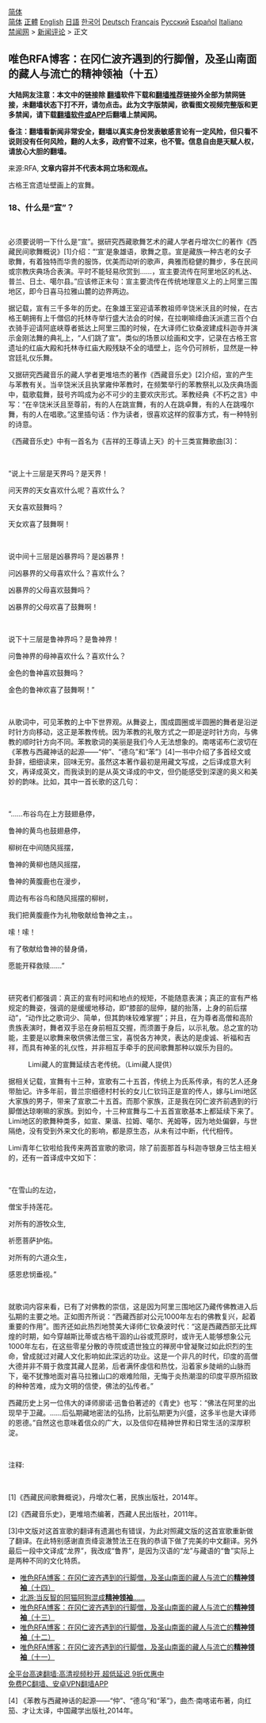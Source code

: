  <!-- 面包屑导航 --> <div class="breadcrumb"><!-- GTranslate: https://gtranslate.io/ -->  <div class="switcher notranslate">  <div class="selected">  <a href="#" onclick="return false;"> 简体</a>  </div>  <div class="option">  <a href="https://www.bannedbook.org" onclick="doGTranslate('zh-CN|zh-CN');jQuery('div.switcher div.selected a').html(jQuery(this).html());return false;" title="简体中文" class="nturl selected"> 简体</a>  <a href="https://www.bannedbook.org/zh-tw/" onclick="doGTranslate('zh-CN|zh-TW');jQuery('div.switcher div.selected a').html(jQuery(this).html());return false;" title="繁體中文" class="nturl"> 正體</a>  <a href="https://www.bannedbook.org/en/" onclick="doGTranslate('zh-CN|en');jQuery('div.switcher div.selected a').html(jQuery(this).html());return false;" title="English" class="nturl"> English</a>  <a href="https://www.bannedbook.org/ja/" onclick="doGTranslate('zh-CN|ja');jQuery('div.switcher div.selected a').html(jQuery(this).html());return false;" title="日本語" class="nturl"> 日語</a>  <a href="https://www.bannedbook.org/ko/" onclick="doGTranslate('zh-CN|ko');jQuery('div.switcher div.selected a').html(jQuery(this).html());return false;" title="한국어" class="nturl"> 한국어</a>  <a href="https://www.bannedbook.org/de/" onclick="doGTranslate('zh-CN|de');jQuery('div.switcher div.selected a').html(jQuery(this).html());return false;" title="Deutsch" class="nturl"> Deutsch</a>  <a href="https://www.bannedbook.org/fr/" onclick="doGTranslate('zh-CN|fr');jQuery('div.switcher div.selected a').html(jQuery(this).html());return false;" title="Français" class="nturl"> Français</a>  <a href="https://www.bannedbook.org/ru/" onclick="doGTranslate('zh-CN|ru');jQuery('div.switcher div.selected a').html(jQuery(this).html());return false;" title="Русский" class="nturl"> Русский</a>  <a href="https://www.bannedbook.org/es/" onclick="doGTranslate('zh-CN|es');jQuery('div.switcher div.selected a').html(jQuery(this).html());return false;" title="Español" class="nturl"> Español</a>  <a href="https://www.bannedbook.org/it/" onclick="doGTranslate('zh-CN|it');jQuery('div.switcher div.selected a').html(jQuery(this).html());return false;" title="Italiano" class="nturl"> Italiano</a>  </div>  </div>      <div class='breadcrumb-sub'><!-- Breadcrumb NavXT 6.3.0 --> <a href="https://www.bannedbook.org/" class="home">禁闻网</a> &gt; <a href="https://www.bannedbook.org/bnews/comments/" class="category">新闻评论</a> &gt; 正文</div></div><h2>唯色RFA博客：在冈仁波齐遇到的行脚僧，及圣山南面的藏人与流亡的精神领袖（十五）</h2> <p class="notice"><b>大陆网友注意：本文中的链接除 <a href="https://github.com/bannedbook/fanqiang" >翻墙</a>软件下载和<a href="https://github.com/killgcd/justmysocks/blob/master/README.md">翻墙推荐</a>链接外全部为禁网链接，未翻墙状态下打不开，请勿点击。此为文字版禁闻，欲看图文视频完整版和更多禁闻，请下载<a href="https://github.com/bannedbook/fanqiang">翻墙软件或APP</a>后翻墙上禁闻网。</p><p>备注：翻墙看新闻非常安全，翻墙以真实身份发表敏感言论有一定风险，但只看不说则没有任何风险，翻的人太多，政府管不过来，也不管。信息自由是天赋人权，请放心大胆的翻墙。</b></p>  <div class="entry"> <p>来源:RFA, <strong>文章内容并不代表本网立场和观点。</strong></p> <p>&#21476;&#26684;&#29579;&#23467;&#36951;&#22336;&#22721;&#30011;&#19978;&#30340;&#23459;&#33310;&#12290;             </p> <h3>18&#12289;&#20160;&#20040;&#26159;&#8220;&#23459;&#8221;&#65311; </h3> <p>&#160;</p> <p>&#24517;&#39035;&#35201;&#35828;&#26126;&#19968;&#19979;&#20160;&#20040;&#26159;&#8220;&#23459;&#8221;&#12290;&#25454;&#30740;&#31350;&#35199;&#34255;&#27468;&#33310;&#33402;&#26415;&#30340;&#34255;&#20154;&#23398;&#32773;&#20025;&#22686;&#27425;&#20161;&#30340;&#33879;&#20316;&#12298;&#35199;&#34255;&#27665;&#38388;&#27468;&#33310;&#27010;&#35828;&#12299;[1]&#20171;&#32461;&#65306;&#8220;&#8216;&#23459;&#8217;&#26159;&#35937;&#38596;&#35821;&#65292;&#27468;&#33310;&#20043;&#24847;&#12290;&#23459;&#26159;&#34255;&#26063;&#19968;&#31181;&#21476;&#32769;&#30340;&#22899;&#23376;&#27468;&#33310;&#65292;&#26377;&#30528;&#29420;&#29305;&#32780;&#21326;&#36149;&#30340;&#26381;&#39280;&#65292;&#20248;&#32654;&#32780;&#21160;&#21548;&#30340;&#27468;&#22768;&#65292;&#20856;&#38597;&#32780;&#31283;&#20581;&#30340;&#33310;&#27493;&#65292;&#22810;&#22312;&#27665;&#38388;&#25110;&#23447;&#25945;&#24198;&#20856;&#22330;&#21512;&#34920;&#28436;&#12290;&#24179;&#26102;&#19981;&#33021;&#36731;&#26131;&#27427;&#36175;&#21040;&#8230;&#8230;&#65292;&#23459;&#20027;&#35201;&#27969;&#20256;&#22312;&#38463;&#37324;&#22320;&#21306;&#30340;&#26413;&#36798;&#12289;&#26222;&#20848;&#12289;&#26085;&#22303;&#12289;&#22134;&#23572;&#21439;&#12290;&#8221;&#24212;&#35813;&#20462;&#27491;&#26411;&#21477;&#65306;&#23459;&#20027;&#35201;&#27969;&#20256;&#22312;&#20256;&#32479;&#22320;&#29702;&#24847;&#20041;&#19978;&#30340;&#19978;&#38463;&#37324;&#19977;&#22260;&#22320;&#21306;&#65292;&#21363;&#20170;&#26085;&#21916;&#39532;&#25289;&#38597;&#23665;&#40595;&#30340;&#36793;&#30028;&#20004;&#36793;&#12290;</p> <p>&#25454;&#35760;&#36733;&#65292;&#23459;&#26377;&#19977;&#21315;&#22810;&#24180;&#30340;&#21382;&#21490;&#12290;&#22312;&#35937;&#38596;&#29579;&#23460;&#36814;&#35831;&#33519;&#25945;&#31062;&#24072;&#36763;&#39286;&#31859;&#27779;&#19988;&#30340;&#26102;&#20505;&#65292;&#22312;&#21476;&#26684;&#29579;&#26397;&#25317;&#26377;&#19978;&#21315;&#20711;&#20387;&#30340;&#25176;&#26519;&#23546;&#20030;&#34892;&#30427;&#22823;&#27861;&#20250;&#30340;&#26102;&#20505;&#65292;&#22312;&#25289;&#21895;&#22043;&#32475;&#26354;&#27779;&#27966;&#36963;&#19977;&#30334;&#20010;&#30333;&#34915;&#39569;&#25163;&#36814;&#35831;&#38463;&#24213;&#23777;&#23562;&#32773;&#25269;&#36798;&#19978;&#38463;&#37324;&#19977;&#22260;&#30340;&#26102;&#20505;&#65292;&#22312;&#22823;&#35793;&#24072;&#20161;&#38054;&#26705;&#27874;&#24314;&#25104;&#31185;&#36838;&#23546;&#24182;&#28436;&#31034;&#37329;&#21018;&#27861;&#33310;&#30340;&#20856;&#31036;&#19978;&#65292;&#8220;&#20154;&#20204;&#36339;&#20102;&#23459;&#8221;&#12290;&#31867;&#20284;&#30340;&#22330;&#26223;&#20197;&#32472;&#30011;&#21644;&#25991;&#23383;&#65292;&#35760;&#24405;&#22312;&#21476;&#26684;&#29579;&#23467;&#36951;&#22336;&#30340;&#32418;&#24217;&#22823;&#27583;&#21644;&#25176;&#26519;&#23546;&#32418;&#24217;&#22823;&#27583;&#27531;&#32570;&#19981;&#20840;&#30340;&#22681;&#22721;&#19978;&#65292;&#36804;&#20170;&#20173;&#21487;&#36776;&#26512;&#65292;&#26174;&#28982;&#26159;&#19968;&#31181;&#23467;&#24311;&#31036;&#20202;&#20048;&#33310;&#12290;</p> <p>&#21448;&#25454;&#30740;&#31350;&#35199;&#34255;&#38899;&#20048;&#30340;&#34255;&#20154;&#23398;&#32773;&#26356;&#22534;&#22521;&#26480;&#30340;&#33879;&#20316;&#12298;&#35199;&#34255;&#38899;&#20048;&#21490;&#12299;[2]&#20171;&#32461;&#65292;&#23459;&#30340;&#20135;&#29983;&#19982;&#33519;&#25945;&#26377;&#20851;&#12290;&#24403;&#36763;&#39286;&#31859;&#27779;&#19988;&#25191;&#25484;&#38605;&#20210;&#33519;&#25945;&#26102;&#65292;&#22312;&#39057;&#32321;&#20030;&#34892;&#30340;&#33519;&#25945;&#31085;&#31036;&#20197;&#21450;&#24198;&#20856;&#22330;&#38754;&#20013;&#65292;&#36733;&#27468;&#36733;&#33310;&#65292;&#40723;&#21495;&#40784;&#40483;&#25104;&#20026;&#24517;&#19981;&#21487;&#23569;&#30340;&#20027;&#35201;&#27426;&#24198;&#24418;&#24335;&#12290;&#33519;&#25945;&#32463;&#20856;&#12298;&#19981;&#26429;&#20043;&#35328;&#12299;&#20013;&#20889;&#65306;&#8220;&#22312;&#36763;&#39286;&#31859;&#27779;&#19988;&#33267;&#23562;&#21069;&#65292;&#26377;&#30340;&#20154;&#22312;&#36339;&#23459;&#33310;&#65292;&#26377;&#30340;&#20154;&#22312;&#36339;&#21331;&#33310;&#65292;&#26377;&#30340;&#20154;&#22312;&#36339;&#22030;&#23572;&#33310;&#65292;&#26377;&#30340;&#20154;&#22312;&#21809;&#27468;&#12290;&#8221;&#36825;&#37324;&#25554;&#21477;&#35805;&#65306;&#20316;&#20026;&#35835;&#32773;&#65292;&#24456;&#21916;&#27426;&#36825;&#26679;&#30340;&#21465;&#20107;&#26041;&#24335;&#65292;&#26377;&#19968;&#31181;&#29305;&#21035;&#30340;&#35799;&#24847;&#12290;</p> <p>&#12298;&#35199;&#34255;&#38899;&#20048;&#21490;&#12299;&#20013;&#26377;&#19968;&#39318;&#21517;&#20026;&#12298;&#21513;&#31077;&#30340;&#29579;&#23562;&#35831;&#19978;&#22825;&#12299;&#30340;&#21313;&#19977;&#31867;&#23459;&#33310;&#27468;&#26354;[3]&#65306;</p> <p>&#160;</p> <p>&#8220;&#35828;&#19978;&#21313;&#19977;&#23618;&#26159;&#22825;&#30028;&#21527;&#65311;&#26159;&#22825;&#30028;&#65281;</p> <p>&#38382;&#22825;&#30028;&#30340;&#22825;&#22899;&#21916;&#27426;&#20160;&#20040;&#21602;&#65311;&#21916;&#27426;&#20160;&#20040;&#65311;</p> <p>&#22825;&#22899;&#21916;&#27426;&#40723;&#33310;&#21527;&#65311;</p> <p>&#22825;&#22899;&#27426;&#21916;&#20102;&#40723;&#33310;&#21834;&#65281;</p> <p>&#160;</p> <p>&#35828;&#20013;&#38388;&#21313;&#19977;&#23618;&#26159;&#20982;&#26292;&#30028;&#21527;&#65311;&#26159;&#20982;&#26292;&#30028;&#65281;</p>  <p>&#38382;&#20982;&#26292;&#30028;&#30340;&#29238;&#27597;&#21916;&#27426;&#20160;&#20040;&#65311;&#21916;&#27426;&#20160;&#20040;&#65311;</p> <p>&#20982;&#26292;&#30028;&#30340;&#29238;&#27597;&#21916;&#27426;&#40723;&#33310;&#21527;&#65311;</p> <p>&#20982;&#26292;&#30028;&#30340;&#29238;&#27597;&#27426;&#21916;&#20102;&#40723;&#33310;&#21834;&#65281;</p> <p>&#160;</p> <p>&#35828;&#19979;&#21313;&#19977;&#23618;&#26159;&#40065;&#31070;&#30028;&#21527;&#65311;&#26159;&#40065;&#31070;&#30028;&#65281;</p> <p>&#38382;&#40065;&#31070;&#30028;&#30340;&#27597;&#31070;&#21916;&#27426;&#20160;&#20040;&#65311;&#21916;&#27426;&#20160;&#20040;&#65311;</p> <p>&#37329;&#33394;&#30340;&#40065;&#31070;&#21916;&#27426;&#40723;&#33310;&#21527;&#65311;</p> <p>&#37329;&#33394;&#30340;&#40065;&#31070;&#27426;&#21916;&#20102;&#40723;&#33310;&#21834;&#65281;&#8221;</p> <p>&#160;</p> <p>&#20174;&#27468;&#35789;&#20013;&#65292;&#21487;&#35265;&#33519;&#25945;&#30340;&#19978;&#20013;&#19979;&#19990;&#30028;&#35266;&#12290;&#20174;&#33310;&#23039;&#19978;&#65292;&#22260;&#25104;&#22278;&#22280;&#25110;&#21322;&#22278;&#22280;&#30340;&#33310;&#32773;&#26159;&#27839;&#36870;&#26102;&#38024;&#26041;&#21521;&#31227;&#21160;&#65292;&#36825;&#27491;&#26159;&#33519;&#25945;&#20256;&#32479;&#12290;&#22240;&#20026;&#33519;&#25945;&#30340;&#31036;&#25964;&#26041;&#24335;&#20043;&#19968;&#21363;&#26159;&#36870;&#26102;&#38024;&#26041;&#21521;&#65292;&#19982;&#20315;&#25945;&#30340;&#39034;&#26102;&#38024;&#26041;&#21521;&#19981;&#21516;&#12290;&#33519;&#25945;&#27468;&#35789;&#30340;&#32654;&#20029;&#26159;&#25105;&#20204;&#20170;&#20154;&#26080;&#27861;&#24819;&#35937;&#30340;&#12290;&#21335;&#21888;&#35834;&#24067;&#20161;&#27874;&#20999;&#22312;&#12298;&#33519;&#25945;&#19982;&#35199;&#34255;&#31070;&#35805;&#30340;&#36215;&#28304;&#8212;&#8212;&#8220;&#20210;&#8221;&#12289;&#8220;&#24503;&#20044;&#8221;&#21644;&#8220;&#33519;&#8221;&#12299;[4]&#19968;&#20070;&#20013;&#20171;&#32461;&#20102;&#22810;&#39318;&#32463;&#25991;&#25110;&#21350;&#36766;&#65292;&#32454;&#32454;&#35835;&#26469;&#65292;&#22238;&#21619;&#26080;&#31351;&#12290;&#34429;&#28982;&#36825;&#26412;&#33879;&#20316;&#26368;&#21021;&#26159;&#29992;&#34255;&#25991;&#20889;&#25104;&#65292;&#20043;&#21518;&#35793;&#25104;&#24847;&#22823;&#21033;&#25991;&#65292;&#20877;&#35793;&#25104;&#33521;&#25991;&#65292;&#32780;&#25105;&#35835;&#21040;&#30340;&#26159;&#20174;&#33521;&#25991;&#35793;&#25104;&#30340;&#20013;&#25991;&#65292;&#20294;&#20173;&#33021;&#24863;&#21463;&#21040;&#28145;&#36995;&#30340;&#22885;&#20041;&#21644;&#32654;&#22937;&#30340;&#38901;&#21619;&#12290;&#27604;&#22914;&#65292;&#20854;&#20013;&#19968;&#39318;&#38271;&#27468;&#30340;&#36825;&#20960;&#21477;&#65306;</p> <p>&#160;</p> <p>&#8220;&#8230;&#8230;&#24067;&#35895;&#40479;&#22312;&#19978;&#26041;&#40723;&#32709;&#24748;&#20572;&#65292;</p> <p>&#40065;&#31070;&#30340;&#40644;&#40479;&#20063;&#40723;&#32709;&#24748;&#20572;&#65292;</p> <p>&#26611;&#26641;&#22312;&#20013;&#38388;&#38543;&#39118;&#25671;&#25670;&#65292;</p>  <p>&#40065;&#31070;&#30340;&#40644;&#26611;&#20063;&#38543;&#39118;&#25671;&#25670;&#65292;</p> <p>&#40065;&#31070;&#30340;&#40644;&#33145;&#40575;&#20063;&#22312;&#28459;&#27493;&#65292;</p> <p>&#21608;&#36793;&#26377;&#24067;&#35895;&#40479;&#21644;&#38543;&#39118;&#25671;&#25670;&#30340;&#26611;&#26641;&#65292;</p> <p>&#25105;&#20204;&#25226;&#40644;&#33145;&#40575;&#20316;&#20026;&#31036;&#29289;&#25964;&#29486;&#32473;&#40065;&#31070;&#20043;&#20027;&#65292;&#12290;</p> <p>&#21990;&#65281;&#21990;&#65281;</p> <p>&#26377;&#20102;&#25964;&#29486;&#32473;&#40065;&#31070;&#30340;&#26367;&#36523;&#20433;&#65292;</p> <p>&#24895;&#33021;&#24320;&#37322;&#25937;&#36174;&#8230;&#8230;&#8221;</p> <p>&#160;</p> <p>&#30740;&#31350;&#32773;&#20204;&#37117;&#24378;&#35843;&#65306;&#30495;&#27491;&#30340;&#23459;&#26377;&#26102;&#38388;&#21644;&#22320;&#28857;&#30340;&#35268;&#30697;&#65292;&#19981;&#33021;&#38543;&#24847;&#34920;&#28436;&#65307;&#30495;&#27491;&#30340;&#23459;&#26377;&#20005;&#26684;&#35268;&#23450;&#30340;&#33310;&#23039;&#65292;&#24378;&#35843;&#30340;&#26159;&#32531;&#32531;&#22320;&#31227;&#21160;&#65292;&#21363;&#8220;&#33181;&#37096;&#30340;&#23624;&#20280;&#65292;&#33151;&#30340;&#25260;&#33853;&#65292;&#19978;&#36523;&#30340;&#21069;&#21518;&#25670;&#21160;&#8221;&#65292;&#8220;&#21160;&#20316;&#27604;&#20043;&#27468;&#35789;&#23569;&#12289;&#31616;&#21333;&#65292;&#20294;&#20854;&#38901;&#21619;&#36739;&#38590;&#25484;&#25569;&#8221;&#65307;&#24182;&#19988;&#65292;&#22312;&#20026;&#23562;&#32773;&#39640;&#20711;&#21644;&#39640;&#38454;&#36149;&#26063;&#34920;&#28436;&#26102;&#65292;&#33310;&#32773;&#21452;&#25163;&#24524;&#22312;&#36523;&#21069;&#30456;&#20114;&#20132;&#25569;&#65292;&#32780;&#39035;&#32622;&#20110;&#36523;&#21518;&#65292;&#20197;&#31034;&#31036;&#25964;&#12290;&#24635;&#20043;&#23459;&#30340;&#21151;&#33021;&#65292;&#20027;&#35201;&#26159;&#20197;&#27468;&#33310;&#26469;&#25964;&#20379;&#20315;&#27861;&#20711;&#19977;&#23453;&#65292;&#21916;&#24742;&#21508;&#26041;&#31070;&#28789;&#65292;&#34920;&#36798;&#30340;&#26159;&#34388;&#35802;&#12289;&#31048;&#31119;&#21644;&#21513;&#31077;&#65292;&#32780;&#20855;&#26377;&#31070;&#22307;&#30340;&#31036;&#20202;&#24615;&#65292;&#24182;&#38750;&#30456;&#20114;&#25163;&#29301;&#25163;&#30340;&#27665;&#38388;&#27468;&#33310;&#37027;&#31181;&#20197;&#23089;&#20048;&#20026;&#30446;&#30340;&#12290;</p> <p><figure> <figcaption>Limi&#34255;&#20154;&#30340;&#23459;&#33310;&#24310;&#32493;&#21476;&#32769;&#20256;&#32479;&#12290;&#65288;Limi&#34255;&#20154;&#25552;&#20379;&#65289;</figcaption></figure> </p> <p>&#25454;&#30456;&#20851;&#35760;&#36733;&#65292;&#23459;&#33310;&#26377;&#21313;&#19977;&#31181;&#65292;&#23459;&#27468;&#26377;&#20108;&#21313;&#20116;&#39318;&#65292;&#20256;&#32479;&#19978;&#20026;&#27663;&#31995;&#20256;&#25215;&#65292;&#26377;&#30340;&#33402;&#20154;&#36824;&#36523;&#24102;&#32974;&#35760;&#12290;&#35768;&#22810;&#24180;&#21069;&#65292;&#26222;&#20848;&#23447;&#32454;&#24503;&#26449;&#26449;&#38271;&#30340;&#22899;&#20799;&#20161;&#38054;&#29595;&#27491;&#26159;&#23459;&#30340;&#20256;&#20154;&#65292;&#23233;&#19982;Limi&#22320;&#21306;&#22823;&#23478;&#26063;&#30340;&#30007;&#23376;&#65292;&#24102;&#26469;&#20102;&#23459;&#27468;&#20108;&#21313;&#20116;&#39318;&#12290;&#32780;&#37027;&#20010;&#23478;&#26063;&#65292;&#27491;&#26159;&#25105;&#22312;&#20872;&#20161;&#27874;&#40784;&#21069;&#36935;&#21040;&#30340;&#34892;&#33050;&#20711;&#36798;&#29756;&#21895;&#22043;&#30340;&#23478;&#26063;&#12290;&#21040;&#22914;&#20170;&#65292;&#21313;&#19977;&#31181;&#23459;&#33310;&#19982;&#20108;&#21313;&#20116;&#39318;&#23459;&#27468;&#22522;&#26412;&#19978;&#37117;&#24310;&#32493;&#19979;&#26469;&#20102;&#12290;Limi&#22320;&#21306;&#30340;&#27468;&#33310;&#31181;&#31867;&#22810;&#65292;&#22914;&#23459;&#12289;&#26524;&#35856;&#12289;&#25289;&#22982;&#12289;&#22134;&#23572;&#12289;&#32652;&#22982;&#31561;&#65292;&#22240;&#20026;&#22320;&#22788;&#20559;&#20731;&#65292;&#19982;&#19990;&#38548;&#32477;&#65292;&#27809;&#26377;&#21463;&#21040;&#22806;&#26469;&#25991;&#21270;&#30340;&#24433;&#21709;&#65292;&#37117;&#26159;&#21407;&#29983;&#24577;&#65292;&#20174;&#26410;&#26377;&#36807;&#20013;&#26029;&#65292;&#20195;&#20195;&#30456;&#20256;&#12290;</p> <p>Limi&#38738;&#24180;&#20161;&#38054;&#21862;&#32473;&#25105;&#20256;&#26469;&#20004;&#39318;&#23459;&#27468;&#30340;&#27468;&#35789;&#65292;&#38500;&#20102;&#21069;&#38754;&#37027;&#39318;&#19982;&#31185;&#36838;&#23546;&#38134;&#36523;&#19977;&#24601;&#20027;&#30456;&#20851;&#30340;&#65292;&#36824;&#26377;&#19968;&#39318;&#35793;&#25104;&#20013;&#25991;&#22914;&#19979;&#65306;</p> <p>&#160;</p> <p>&#8220;&#22312;&#38634;&#23665;&#30340;&#24038;&#36793;&#65292;</p>  <p>&#20711;&#23453;&#25163;&#25345;&#33714;&#33457;&#12290;</p> <p>&#23545;&#25152;&#26377;&#30340;&#28216;&#29287;&#20247;&#29983;,</p> <p>&#31048;&#24895;&#33769;&#33832;&#25252;&#20305;&#12290;</p> <p>&#23545;&#25152;&#26377;&#30340;&#20845;&#36947;&#20247;&#29983;&#65292;</p> <p>&#24863;&#24681;&#24754;&#24751;&#22402;&#35270;&#12290;&#8221;</p> <p>&#160;</p> <p>&#23601;&#27468;&#35789;&#20869;&#23481;&#26469;&#30475;&#65292;&#24050;&#26377;&#20102;&#23545;&#20315;&#25945;&#30340;&#23815;&#20449;&#65292;&#36825;&#26159;&#22240;&#20026;&#38463;&#37324;&#19977;&#22260;&#22320;&#21306;&#20035;&#34255;&#20256;&#20315;&#25945;&#36827;&#20837;&#21518;&#24344;&#26399;&#30340;&#20027;&#35201;&#20043;&#22320;&#12290;&#27491;&#22914;&#22270;&#40784;&#25152;&#35828;&#65306;&#8220;&#35199;&#34255;&#35199;&#37096;&#23545;&#20844;&#20803;1000&#24180;&#24038;&#21491;&#30340;&#20315;&#25945;&#22797;&#20852;&#65292;&#36215;&#30528;&#37325;&#35201;&#30340;&#20316;&#29992;&#8221;&#12290;&#22270;&#40784;&#36824;&#22914;&#27492;&#28909;&#28872;&#22320;&#36190;&#32654;&#22823;&#35793;&#24072;&#20161;&#38054;&#26705;&#27874;&#26102;&#20195;&#65306;&#8220;&#36825;&#26159;&#35199;&#34255;&#35199;&#37096;&#26080;&#27604;&#36745;&#29004;&#30340;&#26102;&#26399;&#65292;&#22914;&#20170;&#31359;&#36234;&#26031;&#27604;&#33922;&#25110;&#21476;&#26684;&#24178;&#28088;&#30340;&#23665;&#35895;&#25110;&#33618;&#21407;&#26102;&#65292;&#25110;&#35768;&#26080;&#20154;&#33021;&#22815;&#24819;&#35937;&#20844;&#20803;1000&#24180;&#24038;&#21491;&#65292;&#22312;&#36825;&#20123;&#38646;&#26143;&#20998;&#25955;&#30340;&#23546;&#38498;&#25110;&#36951;&#19990;&#29420;&#31435;&#30340;&#31109;&#25151;&#20013;&#26366;&#20957;&#32858;&#36807;&#22914;&#27492;&#28861;&#28872;&#30340;&#29983;&#21629;&#65292;&#26366;&#25104;&#23601;&#36807;&#23545;&#34255;&#20154;&#25991;&#21270;&#24433;&#21709;&#22914;&#27492;&#28145;&#36828;&#30340;&#21151;&#19994;&#12290;&#36825;&#26159;&#19968;&#20010;&#38750;&#20961;&#30340;&#26102;&#20195;&#65292;&#21360;&#24230;&#30340;&#39640;&#20711;&#22823;&#24503;&#24182;&#38750;&#19981;&#23633;&#20110;&#25937;&#24230;&#20854;&#34255;&#20154;&#26118;&#24351;&#65292;&#21518;&#32773;&#28385;&#24576;&#34388;&#20449;&#21644;&#28909;&#24561;&#65292;&#27839;&#30528;&#23478;&#20065;&#38497;&#23789;&#30340;&#23665;&#33033;&#32780;&#19979;&#65292;&#27627;&#19981;&#29369;&#35947;&#22320;&#38754;&#23545;&#21916;&#39532;&#25289;&#38597;&#23665;&#21475;&#30340;&#33392;&#38590;&#38505;&#38459;&#65292;&#26080;&#24724;&#20110;&#28814;&#28909;&#28526;&#28287;&#30340;&#21360;&#24230;&#24179;&#21407;&#25152;&#25307;&#33268;&#30340;&#31181;&#31181;&#33510;&#38590;&#65292;&#25104;&#20026;&#25991;&#26126;&#30340;&#20449;&#20351;&#65292;&#20315;&#27861;&#30340;&#24344;&#20256;&#32773;&#12290;&#8221;</p> <p>&#35199;&#34255;&#21382;&#21490;&#19978;&#21478;&#19968;&#20301;&#20255;&#22823;&#30340;&#35793;&#24072;&#24275;&#35834;&#183;&#36805;&#40065;&#20271;&#33879;&#36848;&#30340;&#12298;&#38738;&#21490;&#12299;&#20063;&#20889;&#65306;&#8220;&#20315;&#27861;&#22312;&#38463;&#37324;&#30340;&#20986;&#29616;&#26089;&#20110;&#21355;&#34255;&#12290;&#8230;&#8230;&#21518;&#24344;&#26399;&#34255;&#22320;&#23494;&#27861;&#30340;&#24344;&#25196;&#65292;&#27604;&#21069;&#24344;&#26399;&#26356;&#20026;&#20852;&#30427;&#65292;&#36825;&#22810;&#21322;&#20063;&#26159;&#22823;&#35793;&#24072;&#30340;&#24681;&#24503;&#12290;&#8221;&#33258;&#28982;&#36825;&#20063;&#24847;&#21619;&#30528;&#20449;&#20247;&#30340;&#24191;&#22823;&#65292;&#20197;&#21450;&#20449;&#20208;&#22312;&#31934;&#31070;&#19990;&#30028;&#21644;&#26085;&#24120;&#29983;&#27963;&#30340;&#28145;&#21402;&#31215;&#28096;&#12290;</p> <p>&#160;</p> <p>&#27880;&#37322;:</p> <p>&#160;</p> <p>[1]&#12298;&#35199;&#34255;&#27665;&#38388;&#27468;&#33310;&#27010;&#35828;&#12299;&#65292;&#20025;&#22686;&#27425;&#20161;&#33879;&#65292;&#27665;&#26063;&#20986;&#29256;&#31038;&#65292;2014&#24180;&#12290;</p> <p>[2]&#12298;&#35199;&#34255;&#38899;&#20048;&#21490;&#12299;&#65292;&#26356;&#22534;&#22521;&#26480;&#32534;&#33879;&#65292;&#35199;&#34255;&#20154;&#27665;&#20986;&#29256;&#31038;&#65292;2011&#24180;&#12290;</p> <p>[3]&#20013;&#25991;&#29256;&#23545;&#36825;&#39318;&#23459;&#27468;&#30340;&#32763;&#35793;&#26377;&#36951;&#28431;&#20063;&#26377;&#38169;&#35823;&#65292;&#20026;&#27492;&#23545;&#29031;&#34255;&#25991;&#29256;&#30340;&#36825;&#39318;&#23459;&#27468;&#37325;&#26032;&#20570;&#20102;&#32763;&#35793;&#12290;&#22312;&#27492;&#29305;&#21035;&#24863;&#35874;&#30452;&#36129;&#32475;&#34926;&#28552;&#36190;&#27861;&#29579;&#22312;&#25105;&#30340;&#24685;&#35831;&#19979;&#20570;&#20102;&#23436;&#32654;&#30340;&#20013;&#25991;&#32763;&#35793;&#12290;&#21478;&#22806;&#26368;&#21518;&#19968;&#27573;&#20013;&#25991;&#35793;&#25104;&#8220;&#40857;&#30028;&#8221;&#65292;&#25105;&#25913;&#25104;&#8220;&#40065;&#30028;&#8221;&#65292;&#26159;&#22240;&#20026;&#27721;&#35821;&#30340;&#8220;&#40857;&#8221;&#19982;&#34255;&#35821;&#30340;&#8220;&#40065;&#8221;&#23454;&#38469;&#19978;&#26159;&#20004;&#31181;&#19981;&#21516;&#30340;&#25991;&#21270;&#29305;&#36136;&#12290;</p>  <ul class='op-related-articles' title='相关阅读'> <li><a href='https://www.bannedbook.org/bnews/comments/20210821/1610250.html' target='_blank'>唯色RFA博客：在冈仁波齐遇到的行脚僧，及圣山南面的藏人与流亡的<b>精神领袖</b>（十四）</a></li> <li><a href='https://www.bannedbook.org/bnews/comments/20210815/1606564.html' target='_blank'>北游:当反智的阿猫阿狗混成<b>精神领袖</b>……</a></li> <li><a href='https://www.bannedbook.org/bnews/comments/20210802/1598977.html' target='_blank'>唯色RFA博客：在冈仁波齐遇到的行脚僧，及圣山南面的藏人与流亡的<b>精神领袖</b>（十三）</a></li> <li><a href='https://www.bannedbook.org/bnews/comments/20210623/1572440.html' target='_blank'>唯色RFA博客：在冈仁波齐遇到的行脚僧，及圣山南面的藏人与流亡的<b>精神领袖</b>（十二）</a></li> <li><a href='https://www.bannedbook.org/bnews/comments/20210603/1558936.html' target='_blank'>唯色RFA博客：在冈仁波齐遇到的行脚僧，及圣山南面的藏人与流亡的<b>精神领袖</b>（十一）</a></li> </ul> <p class="texttj"> <a href="https://github.com/bannedbook/fanqiang/wiki/V2ray%E6%9C%BA%E5%9C%BA" target="_blank">全平台高速翻墙:高清视频秒开,超低延迟,9折优惠中</a><br/> <a href="https://github.com/bannedbook/fanqiang/wiki/%E7%A6%81%E9%97%BB%E7%BD%91%E5%AE%89%E5%8D%93%E7%BF%BB%E5%A2%99%E6%96%B0%E9%97%BBAPP" target="_blank">免费PC翻墙、安卓VPN翻墙APP</a></p><p>[4] &#12298;&#33519;&#25945;&#19982;&#35199;&#34255;&#31070;&#35805;&#30340;&#36215;&#28304;&#8212;&#8212;&#8220;&#20210;&#8221;&#12289;&#8220;&#24503;&#20044;&#8221;&#21644;&#8220;&#33519;&#8221;&#12299;&#65292;&#26354;&#26480;&#183;&#21335;&#21888;&#35834;&#24067;&#33879;&#65292;&#21521;&#32418;&#31539;&#12289;&#25165;&#35753;&#22826;&#35793;&#65292;&#20013;&#22269;&#34255;&#23398;&#20986;&#29256;&#31038;,2014&#24180;&#12290;</p><a name='sharetosocial'></a>  <div style="margin-bottom:5px;padding-bottom:5px;clear:both"> <div id="archive-pix-1" class="banner-ads"> <!-- AuctionX Display platform tag START --> <div id="26318x728x90x621x_ADSLOT2" clicktrack="%%CLICK_URL_ESC%%"></div> <!-- AuctionX Display platform tag END --> </div> <div id="archive-pix-2" class="banner-ads"> <!-- AuctionX Display platform tag START --> <div id="26315x300x250x621x_ADSLOT2" clicktrack="%%CLICK_URL_ESC%%"></div> <!-- AuctionX Display platform tag END --> </div> </div>  <div id="archive-pix-1" class="banner-ads"> <!-- AuctionX Display platform tag START --> <div id="26318x728x90x621x_ADSLOT3" clicktrack="%%CLICK_URL_ESC%%"></div> <!-- AuctionX Display platform tag END --> </div> </div><!--END ENTRY--> 